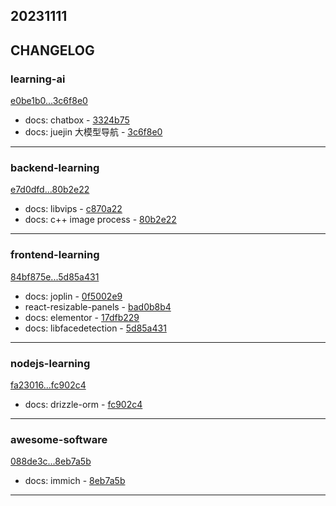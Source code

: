 ## 20231111

## CHANGELOG

### learning-ai

[e0be1b0...3c6f8e0](https://github.com/zhbhun/learning-ai/compare/e0be1b0...3c6f8e0)

* docs: chatbox - [3324b75](https://github.com/zhbhun/learning-ai/commit/3324b75d0d2a4ddaa81f76f5b10122bae9de9f43)
* docs: juejin 大模型导航 - [3c6f8e0](https://github.com/zhbhun/learning-ai/commit/3c6f8e0cc48a83337bcf49b0f468d0eb7ba26315)

---

### backend-learning

[e7d0dfd...80b2e22](https://github.com/zhbhun/backend-learning/compare/e7d0dfd...80b2e22)

* docs: libvips - [c870a22](https://github.com/zhbhun/backend-learning/commit/c870a229ef1e1cd25473cb78568eb519040dc14b)
* docs: c++ image process - [80b2e22](https://github.com/zhbhun/backend-learning/commit/80b2e22c77f1d38e9c2baa9cfd06986fa3bf5568)

---

### frontend-learning

[84bf875e...5d85a431](https://github.com/zhbhun/frontend-learning/compare/84bf875e...5d85a431)

* docs: joplin - [0f5002e9](https://github.com/zhbhun/frontend-learning/commit/0f5002e952b0f6500eeb336700ba32bdf5868c48)
* react-resizable-panels - [bad0b8b4](https://github.com/zhbhun/frontend-learning/commit/bad0b8b4543d938622e1e4a038439114421ac00e)
* docs: elementor - [17dfb229](https://github.com/zhbhun/frontend-learning/commit/17dfb2292549d6fc31f207b4fe2a8497e794937c)
* docs: libfacedetection - [5d85a431](https://github.com/zhbhun/frontend-learning/commit/5d85a431cb40233088dc47c94b8f6b63b547fec8)

---

### nodejs-learning

[fa23016...fc902c4](https://github.com/zhbhun/nodejs-learning/compare/fa23016...fc902c4)

* docs: drizzle-orm - [fc902c4](https://github.com/zhbhun/nodejs-learning/commit/fc902c444f764b057190dcdef4749e2168f44287)

---

### awesome-software

[088de3c...8eb7a5b](https://github.com/zhbhun/awesome-software/compare/088de3c...8eb7a5b)

* docs: immich - [8eb7a5b](https://github.com/zhbhun/awesome-software/commit/8eb7a5b01532b6e663828a7f39e5fbc1022bfa92)

---

